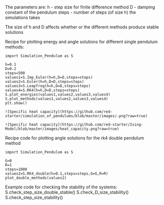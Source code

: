 The parameters are:
	h - step size for finite difference method
	D - damping constant of the pendulum
	steps - number of steps (of size h) the simulations takes

The size of h and D affects whether or the different methods produce stable solutions


Recipe for plotting energy and angle solutions for different single pendulum methods:
	
	import Simulation_Pendulum as S

	h=0.1 
	D=0.2 
	steps=500 
	values1=S.Imp_Euler(h=h,D=D,steps=steps) values2=S.Euler(h=h,D=D,steps=steps) 
	values3=S.Leapfrog(h=h,D=D,steps=steps) 
	values4=S.RK4(h=h,D=D,steps=steps) 
	S.plot_energies(values1,values2,values3,values4) 
	S.plot_methods(values1,values2,values3,values4) 
	plt.show()

	![Specific heat capacity](https://github.com/red-starter/simulation_of_pendulums/blob/master/images/.png?raw=true)

	![Specific heat capacity](https://github.com/red-starter/Ising-Model/blob/master/images/heat_capacity.png?raw=true)

Recipe code for plotting angle solutions for the rk4 double pendulum method 
	
	import Simulation_Pendulum as S

	G=0 
	R=1 
	steps=1000 
	values2=S.RK4_double(h=0.1,steps=steps,G=G,R=R) plot_double_methods(values2) 

Example code for checking the stability of the systems: 
	S.check_step_size_double_stable() 
	S.check_D_size_stability() 
	S.check_step_size_stability()